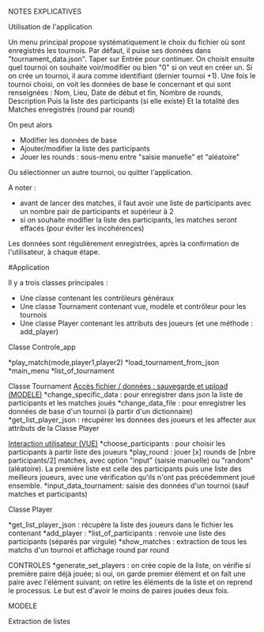 NOTES EXPLICATIVES

Utilisation de l'application

Un menu principal propose systématiquement le choix du fichier où sont enregistrés les tournois.
Par défaut, il puise ses données dans "tournament_data.json".
Taper sur Entrée pour continuer.
On choisit ensuite quel tournoi on souhaite voir/modifier ou bien "0" si on veut en créer un.
Si on crée un tournoi, il aura comme identifiant (dernier tournoi +1).
Une fois le tournoi choisi, on voit les données de base le concernant et qui sont renseignées :
Nom, Lieu, Date de début et fin, Nombre de rounds, Description
Puis la liste des participants (si elle existe)
Et la totalité des Matches enregistrés (round par round)

On peut alors 
+ Modifier les données de base
+ Ajouter/modifier la liste des participants
+ Jouer les rounds : sous-menu entre "saisie manuelle" et "aléatoire"

Ou sélectionner un autre tournoi, ou quitter l'application.

A noter :
+ avant de lancer des matches, il faut avoir une liste de participants 
  avec un nombre pair de participants et supérieur à 2
+ si on souhaite modifier la liste des participants, les matches seront effacés 
  (pour éviter les incohérences)

Les données sont régulièrement enregistrées, après la confirmation de l'utilisateur, à chaque étape.


#Application

Il y a trois classes principales : 
+ Une classe contenant les contrôleurs généraux
+ Une classe Tournament contenant vue, modèle et contrôleur pour les tournois
+ Une classe Player contenant les attributs des joueurs (et une méthode : add_player)

Classe Controle_app

*play_match(mode,player1,player2)
*load_tournament_from_json
*main_menu
*list_of_tournament

Classe Tournament
<u>Accès fichier / données : sauvegarde et upload (MODELE)</u>
*change_specific_data : pour enregistrer dans json la liste de participants et les matches joués
*change_data_file : pour enregistrer les données de base d'un tournoi (à partir d'un dictionnaire)
*get_list_player_json : récupérer les données des joueurs et les affecter aux attributs de la Classe Player

<u>Interaction utilisateur (VUE)</u>
*choose_participants : pour choisir les participants à partir liste des joueurs 
*play_round : jouer [x] rounds de [nbre participants/2] matches, avec option "input" (saisie manuelle) ou "random" (aléatoire).
La première liste est celle des participants puis une liste des meilleurs joueurs, avec une vérification qu'ils n'ont pas précédemment joué ensemble.
*input_data_tournament: saisie des données d'un tournoi (sauf matches et participants)


Classe Player

*get_list_player_json : récupère la liste des joueurs dans le fichier les contenant
*add_player : 
*list_of_participants : renvoie une liste des participants (séparés par virgule)
*show_matches : extraction de tous les matchs d'un tournoi et affichage round par round


CONTROLES
*generate_set_players : on crée copie de la liste, on vérifie si première paire déjà jouée; si oui, on garde premier élément et on
fait une paire avec l'élément suivant; on retire les éléments de la liste et on reprend le processus. Le but est d'avoir le moins de 
paires jouées deux fois.





MODELE

Extraction de listes